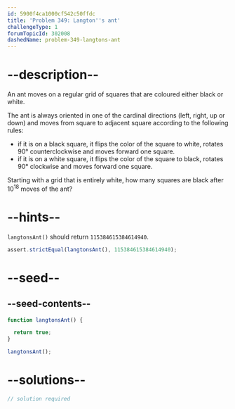 ```yaml
---
id: 5900f4ca1000cf542c50ffdc
title: 'Problem 349: Langton''s ant'
challengeType: 1
forumTopicId: 302008
dashedName: problem-349-langtons-ant
---
```


# --description--

An ant moves on a regular grid of squares that are coloured either black or white.

The ant is always oriented in one of the cardinal directions (left, right, up or down) and moves from square to adjacent square according to the following rules:

- if it is on a black square, it flips the color of the square to white, rotates 90° counterclockwise and moves forward one square.
- if it is on a white square, it flips the color of the square to black, rotates 90° clockwise and moves forward one square.

Starting with a grid that is entirely white, how many squares are black after ${10}^{18}$ moves of the ant?

# --hints--

`langtonsAnt()` should return `115384615384614940`.

```js
assert.strictEqual(langtonsAnt(), 115384615384614940);
```

# --seed--

## --seed-contents--

```js
function langtonsAnt() {

  return true;
}

langtonsAnt();
```

# --solutions--

```js
// solution required
```
